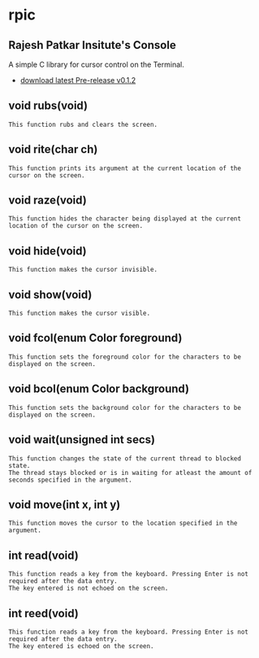 # rpic
## **R**ajesh **P**atkar **I**nsitute's **C**onsole

A simple C library for cursor control on the Terminal. 


* [download latest Pre-release v0.1.2](https://github.com/RajeshPatkarInstitute/RpISE-Terminal/releases/tag/v0.1.2)




## void rubs(void)

    This function rubs and clears the screen.

## void rite(char ch)

    This function prints its argument at the current location of the cursor on the screen.  

## void raze(void)

    This function hides the character being displayed at the current location of the cursor on the screen.

## void hide(void)

    This function makes the cursor invisible.

## void show(void)

    This function makes the cursor visible.

## void fcol(enum Color foreground)

    This function sets the foreground color for the characters to be displayed on the screen.

## void bcol(enum Color background)

    This function sets the background color for the characters to be displayed on the screen. 

## void wait(unsigned int secs)

    This function changes the state of the current thread to blocked state. 
    The thread stays blocked or is in waiting for atleast the amount of seconds specified in the argument.


## void move(int x, int y)

    This function moves the cursor to the location specified in the argument.

## int read(void)

    This function reads a key from the keyboard. Pressing Enter is not required after the data entry. 
    The key entered is not echoed on the screen.

## int reed(void)

    This function reads a key from the keyboard. Pressing Enter is not required after the data entry. 
    The key entered is echoed on the screen.
